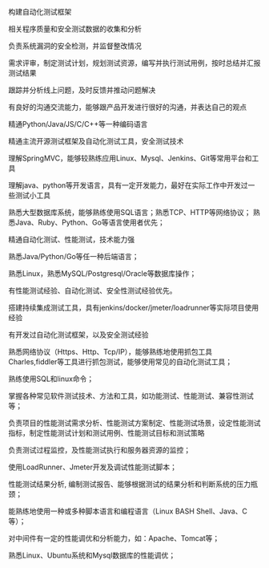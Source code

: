 构建自动化测试框架

相关程序质量和安全测试数据的收集和分析

负责系统漏洞的安全检测，并监督整改情况

需求评审，制定测试计划，规划测试资源，编写并执行测试用例，按时总结并汇报测试结果

跟踪并分析线上问题，及时反馈并推动问题解决

有良好的沟通交流能力，能够跟产品开发进行很好的沟通，并表达自己的观点











精通Python/Java/JS/C/C++等一种编码语言

精通主流开源测试框架及自动化测试工具，安全测试技术

理解SpringMVC，能够较熟练应用Linux、Mysql、Jenkins、Git等常用平台和工具

理解java、python等开发语言，具有一定开发能力，最好在实际工作中开发过一些测试小工具

熟悉大型数据库系统，能够熟练使用SQL语言；熟悉TCP、HTTP等网络协议； 熟悉Java、Ruby、Python、Go等语言使用者优先；

精通自动化测试、性能测试，技术能力强

熟悉Java/Python/Go等任一种后端语言； 

熟悉Linux，熟悉MySQL/Postgresql/Oracle等数据库操作； 

有性能测试经验、自动化测试、安全性测试经验优先。

搭建持续集成测试工具，具有jenkins/docker/jmeter/loadrunner等实际项目使用经验 

有开发过自动化测试框架，以及安全测试经验 

熟悉网络协议（Https、Http、Tcp/IP），能够熟练地使用抓包工具Charles,fiddler等工具进行抓包测试，能够使用常见的自动化测试工具；

熟练使用SQL和linux命令；

掌握各种常见软件测试技术、方法和工具，如功能测试、性能测试、兼容性测试等；

负责项目的性能测试需求分析、性能测试方案制定、性能测试场景，设定性能测试指标，制定性能测试计划和测试用例、性能测试目标和测试策略

负责测试过程监控，及性能测试执行和服务器资源的监控；

使用LoadRunner、Jmeter开发及调试性能测试脚本；

性能测试结果分析, 编制测试报告、能够根据测试的结果分析和判断系统的压力瓶颈；

能熟练地使用一种或多种脚本语言和编程语言（Linux BASH Shell、Java、C等）；

对中间件有一定的性能调优和分析能力，如：Apache、Tomcat等；

熟悉Linux、Ubuntu系统和Mysql数据库的性能调优；